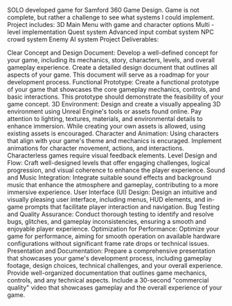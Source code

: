 SOLO developed game for Samford 360 Game Design. Game is not complete, but rather a challenge to see what systems I could implement.
Project includes:
3D Main Menu with game and character options
Multi - level implementation
Quest system
Advanced input combat system
NPC crowd system
Enemy AI system
Project Deliverables:

Clear Concept and Design Document:
Develop a well-defined concept for your game, including its mechanics, story, characters, levels, and overall gameplay experience.
Create a detailed design document that outlines all aspects of your game. This document will serve as a roadmap for your development process.
Functional Prototype:
Create a functional prototype of your game that showcases the core gameplay mechanics, controls, and basic interactions. This prototype should demonstrate the feasibility of your game concept.
3D Environment:
Design and create a visually appealing 3D environment using Unreal Engine's tools or assets found online. Pay attention to lighting, textures, materials, and environmental details to enhance immersion. While creating your own assets is allowed, using existing assets is encouraged.
Character and Animation:
Using characters that align with your game's theme and mechanics is encuraged.
Implement animations for character movement, actions, and interactions.
Characterless games require visual feedback elements. 
Level Design and Flow:
Craft well-designed levels that offer engaging challenges, logical progression, and visual coherence to enhance the player experience.
Sound and Music Integration:
Integrate suitable sound effects and background music that enhance the atmosphere and gameplay, contributing to a more immersive experience.
User Interface (UI) Design:
Design an intuitive and visually pleasing user interface, including menus, HUD elements, and in-game prompts that facilitate player interaction and navigation.
Bug Testing and Quality Assurance:
Conduct thorough testing to identify and resolve bugs, glitches, and gameplay inconsistencies, ensuring a smooth and enjoyable player experience.
Optimization for Performance:
Optimize your game for performance, aiming for smooth operation on available hardware configurations without significant frame rate drops or technical issues.
Presentation and Documentation:
Prepare a comprehensive presentation that showcases your game's development process, including gameplay footage, design choices, technical challenges, and your overall experience.
Provide well-organized documentation that outlines game mechanics, controls, and any technical aspects.
Include a 30-second "commercial quality" video that showcases gameplay and the overall experience of your game.
